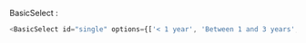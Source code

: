 BasicSelect :

```js
<BasicSelect id="single" options={['< 1 year', 'Between 1 and 3 years', '> 3 years']} />
```
